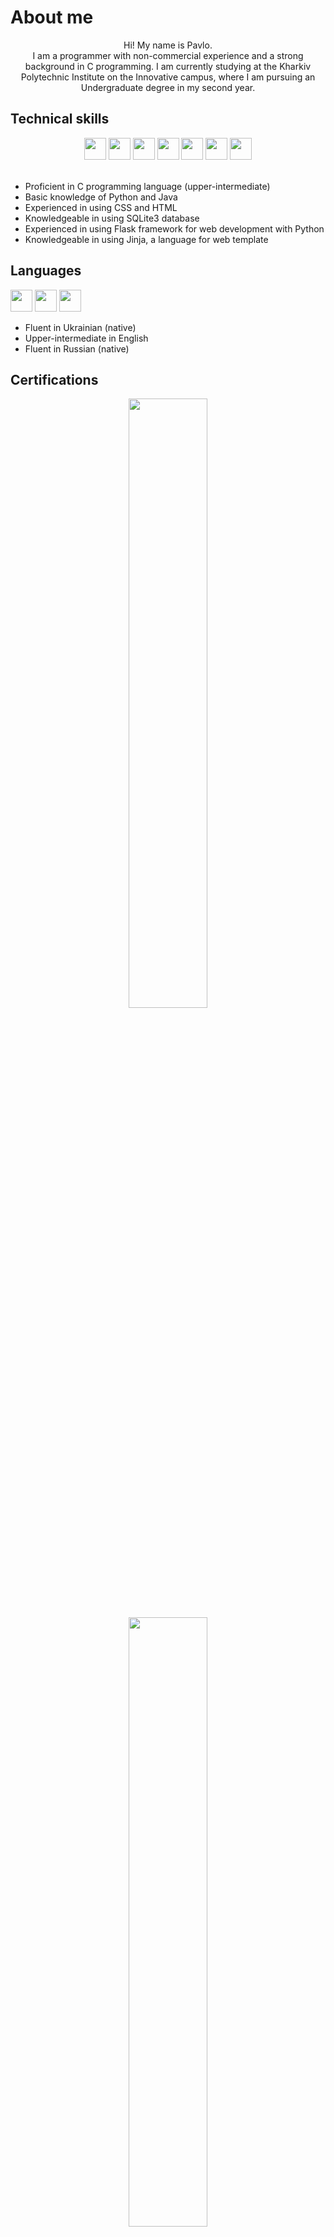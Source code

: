 

<div>
  
  # About me

  <div align="center">
      Hi! My name is Pavlo.<br>
      I am a programmer with non-commercial experience and a strong background in C programming.
      I am currently studying at the Kharkiv Polytechnic Institute on the Innovative campus, where I am pursuing an Undergraduate degree in my second year.
  </div>
  
  ## Technical skills
  
  <div align="center" display="flex">
    <img src="https://img.shields.io/badge/-C-0072C6?&logo=C&logoColor=white" height="35px"/>
    <img src="https://img.shields.io/badge/-Python-3776AB?&logo=Python&logoColor=white" height="35px"/>
    <img src="https://img.shields.io/badge/-Java-007396?&logo=Java&logoColor=white" height="35px">
    <img src="https://img.shields.io/badge/-CSS-563D7C?&logo=CSS3&logoColor=white" height="35px"/>
    <img src="https://img.shields.io/badge/-SQLite3-003B57?&logo=SQLite&logoColor=white" height="35px"/>
    <img src="https://img.shields.io/badge/-Flask-000?&logo=Flask&logoColor=white" height="35px"/>
    <img src="https://img.shields.io/badge/-Jinja-008080?&logo=Jinja2&logoColor=white" height="35px"/>
  </div>
  
  <br>
  
  - Proficient in C programming language (upper-intermediate)
  - Basic knowledge of Python and Java
  - Experienced in using CSS and HTML
  - Knowledgeable in using SQLite3 database
  - Experienced in using Flask framework for web development with Python
  - Knowledgeable in using Jinja, a language for web template

  ## Languages
  
  <div>

  <img src="https://img.shields.io/badge/-Ukrainian-blue?" height="35px"/>
  <img src="https://img.shields.io/badge/-English-yellow" height="35px"/>
  <img src="https://img.shields.io/badge/-Russian-red?" height="35px"/>

  
  <br>
  
  - Fluent in Ukrainian (native)
  - Upper-intermediate in English
  - Fluent in Russian (native)

  </div>
  
  ## Certifications
  
  <div display="flex" align="center">
    <img src="https://user-images.githubusercontent.com/65392617/208725296-b550c86a-5e99-4087-a063-da265232d3d0.png" width="50%"/>
    <img src="https://user-images.githubusercontent.com/65392617/218336672-4e9c9726-217d-40be-935d-41e3bf4e6dfa.png" width="50%"/>

  </div>

  ## Contact

  - First email: sndxzinchenkop@gmail.com
  - Second email: paulsndx@gmail.com
  - LinkedIn: [Pavlo Zinchenko](https://www.linkedin.com/in/pavlo-zinchenko-7862a61b7/)
</div>
